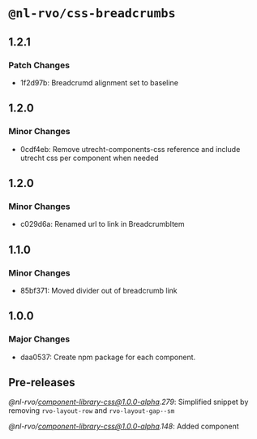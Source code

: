 # `@nl-rvo/css-breadcrumbs`

## 1.2.1

### Patch Changes

- 1f2d97b: Breadcrumd alignment set to baseline

## 1.2.0

### Minor Changes

- 0cdf4eb: Remove utrecht-components-css reference and include utrecht css per component when needed

## 1.2.0

### Minor Changes

- c029d6a: Renamed url to link in BreadcrumbItem

## 1.1.0

### Minor Changes

- 85bf371: Moved divider out of breadcrumb link

## 1.0.0

### Major Changes

- daa0537: Create npm package for each component.

## Pre-releases

_@nl-rvo/component-library-css@1.0.0-alpha.279_:
Simplified snippet by removing `rvo-layout-row` and `rvo-layout-gap--sm`

_@nl-rvo/component-library-css@1.0.0-alpha.148_:
Added component
